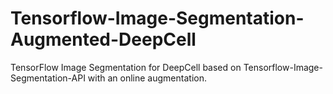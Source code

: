 # Tensorflow-Image-Segmentation-Augmented-DeepCell
TensorFlow Image Segmentation for DeepCell based on Tensorflow-Image-Segmentation-API with an online augmentation.

